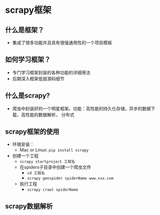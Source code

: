 # scrapy框架

## 什么是框架？
- 集成了很多功能并且具有很强通用性的一个项目模板

## 如何学习框架？
- 专门学习框架封装的各种功能的详细用法
- 后期深入框架低层源码细节

## 什么是scrapy?
- 爬虫中封装好的一个明星框架。功能：高性能的持久化存储，异步的数据下载，高性能的数据解析， 分布式

## scrapy框架的使用
- 环境安装：
    - Mac or Linux: `pip install scrapy`
- 创建一个工程
    - `scrapy startproject 工程名`
    - 在spiders子目录中创建一个爬虫文件
        - `cd 工程名`
        - `scrapy genspider spiderName www.xxx.com`
    - 执行工程
        - `scrapy crawl spiderName`
## scrapy数据解析

    